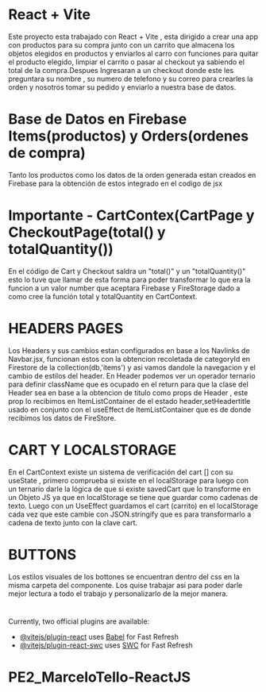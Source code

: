 # React + Vite

Este proyecto esta trabajado con React + Vite , esta dirigido a crear una app con productos para su compra junto con un carrito que almacena los objetos elegidos en productos y enviarlos al carro con funciones para quitar el producto elegido, limpiar el carrito o pasar al checkout ya sabiendo el total de la compra.Despues Ingresaran a un checkout donde este les preguntara su nombre , su numero de telefono y su correo para crearles la orden y nosotros tomar su pedido y enviarlo a nuestra base de datos.

# Base de Datos en Firebase Items(productos) y Orders(ordenes de compra)
Tanto los productos como los datos de la orden generada estan creados en Firebase para la obtención de estos integrado en el codigo de jsx

# Importante - CartContex(CartPage y CheckoutPage(total() y totalQuantity())

En el código de Cart y Checkout saldra un "total()" y un "totalQuantity()" esto lo tuve que llamar de esta forma para poder transformar lo que era la funcion a un valor number que aceptara Firebase y FireStorage dado a como cree la función total y totalQuantity en CartContext.

# HEADERS PAGES

Los Headers y sus cambios estan configurados en base a los Navlinks de Navbar.jsx, funcionan estos con la obtencion recoletada de categoryId en Firestore de la collection(db,'items') y asi vamos dandole la navegacion y el cambio de estilos del header. 
En Header podemos ver un operador ternario para definir className que es ocupado en el return para que la clase del Header sea en base a la obtencion de titulo como props de Header , este prop lo recibimos en ItemListContainer de el estado header,setHeadertitle usado en conjunto con el useEffect de ItemListContainer que es de donde recibimos los datos de FireStore. 


# CART Y LOCALSTORAGE

En el CartContext existe un sistema de verificación del cart [] con su useState , primero comprueba si existe en el localStorage para luego con un ternario darle la lógica de que si existe savedCart que lo transforme en un Objeto JS ya que en localStorage se tiene que guardar como cadenas de texto.
Luego con un UseEffect guardamos el cart (carrito) en el localStorage cada vez que este cambie con JSON.stringify que es para transformarlo a cadena de texto junto con la clave cart.

# BUTTONS 

Los estilos visuales de los bottones se encuentran dentro del css en la misma carpeta del componente. Los quise trabajar asi para poder darle mejor lectura a todo el trabajo y personalizarlo de la mejor manera.

#



Currently, two official plugins are available:

- [@vitejs/plugin-react](https://github.com/vitejs/vite-plugin-react/blob/main/packages/plugin-react/README.md) uses [Babel](https://babeljs.io/) for Fast Refresh
- [@vitejs/plugin-react-swc](https://github.com/vitejs/vite-plugin-react-swc) uses [SWC](https://swc.rs/) for Fast Refresh
# PE2_MarceloTello-ReactJS
